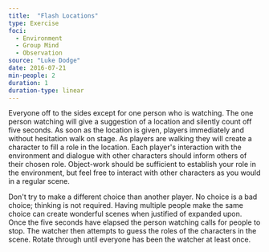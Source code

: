 ```yaml
---
title:  "Flash Locations"
type: Exercise
foci:
  - Environment
  - Group Mind
  - Observation
source: "Luke Dodge"
date: 2016-07-21
min-people: 2
duration: 1
duration-type: linear
---
```

Everyone off to the sides except for one person who is watching.
The one person watching will give a suggestion of a location and silently count off five seconds.
As soon as the location is given, players immediately and without hesitation walk on stage.
As players are walking they will create a character to fill a role in the location.
Each player's interaction with the environment and dialogue with other characters should inform others of their chosen role.
Object-work should be sufficient to establish your role in the environment, but feel free to interact with other characters as you would in a regular scene.

Don't try to make a different choice than another player.
No choice is a bad choice; thinking is not required.
Having multiple people make the same choice can create wonderful scenes when justified of expanded upon.
Once the five seconds have elapsed the person watching calls for people to stop.
The watcher then attempts to guess the roles of the characters in the scene.
Rotate through until everyone has been the watcher at least once.
